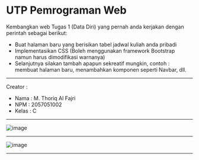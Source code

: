 # UTP Pemrograman Web

Kembangkan web Tugas 1 (Data Diri) yang pernah anda kerjakan dengan perintah sebagai berikut:
- Buat halaman baru yang berisikan tabel jadwal kuliah anda pribadi
- Implementasikan CSS (Boleh menggunakan framework Bootstrap namun harus dimodifikasi warnanya)
- Selanjutnya silakan tambah apapun sekreatif mungkin, contoh : membuat halaman baru, menambahkan komponen seperti Navbar, dll.

-------------------------------
Creator :
- Nama  : M. Thoriq Al Fajri
- NPM   : 2057051002
- Kelas : C

-------------------------------

![image](https://user-images.githubusercontent.com/83461390/164374077-73977cde-bf2f-4dd4-a2d7-792111489215.png)

-------------------------------

![image](https://user-images.githubusercontent.com/83461390/164374145-0e32b3aa-69dc-4a4f-9a2a-5d9167abb4cf.png)

-------------------------------

